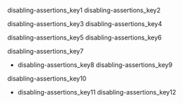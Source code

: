 disabling-assertions_key1
disabling-assertions_key2


disabling-assertions_key3
disabling-assertions_key4


disabling-assertions_key5
disabling-assertions_key6



disabling-assertions_key7
- disabling-assertions_key8
disabling-assertions_key9



disabling-assertions_key10
- disabling-assertions_key11
disabling-assertions_key12
